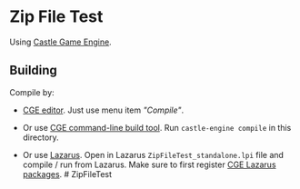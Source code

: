 # Zip File Test

Using [Castle Game Engine](https://castle-engine.io/).

## Building

Compile by:

- [CGE editor](https://castle-engine.io/manual_editor.php). Just use menu item _"Compile"_.

- Or use [CGE command-line build tool](https://github.com/castle-engine/castle-engine/wiki/Build-Tool). Run `castle-engine compile` in this directory.

- Or use [Lazarus](https://www.lazarus-ide.org/). Open in Lazarus `ZipFileTest_standalone.lpi` file and compile / run from Lazarus. Make sure to first register [CGE Lazarus packages](https://castle-engine.io/documentation.php).
#   Z i p F i l e T e s t 
 
 